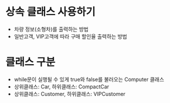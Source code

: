 상속 클래스 사용하기
=============
* 차량 정보(소형차)를 출력하는 방법
* 일반고객, VIP고객에 따라 구매 할인율 출력하는 방법

클래스 구분
=============
* while문이 실행될 수 있게 true와 false를 불러오는 Computer 클래스
* 상위클래스: Car, 하위클래스: CompactCar
* 상위클래스: Customer, 하위클래스: VIPCustomer
